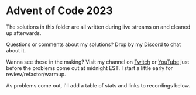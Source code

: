 # Advent of Code 2023

The solutions in this folder are all written during live streams on and cleaned up afterwards.

Questions or comments about my solutions? Drop by my [Discord](https://discord.gg/SgZemzbHPa) to chat about it.

Wanna see these in the making? Visit my channel on [Twitch](https://twitch.tv/stewSquared) or [YouTube](https://youtube.com/@stewSquared) just before the problems come out at midnight EST. I start a little early for review/refactor/warmup.

As problems come out, I'll add a table of stats and links to recordings below.
